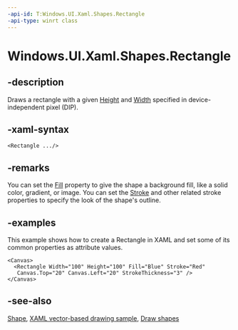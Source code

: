 ```yaml
---
-api-id: T:Windows.UI.Xaml.Shapes.Rectangle
-api-type: winrt class
---
```


<!-- Class syntax.
public class Rectangle : Windows.UI.Xaml.Shapes.Shape, Windows.UI.Xaml.Shapes.IRectangle
-->

# Windows.UI.Xaml.Shapes.Rectangle

## -description
Draws a rectangle with a given [Height](../windows.ui.xaml/frameworkelement_height.md) and [Width](../windows.ui.xaml/frameworkelement_width.md) specified in device-independent pixel (DIP).

## -xaml-syntax
```xaml
<Rectangle .../>
```


## -remarks
You can set the [Fill](shape_fill.md) property to give the shape a background fill, like a solid color, gradient, or image. You can set the [Stroke](shape_stroke.md) and other related stroke properties to specify the look of the shape's outline.

## -examples
This example shows how to create a Rectangle in XAML and set some of its common properties as attribute values.

```xaml
<Canvas>  
  <Rectangle Width="100" Height="100" Fill="Blue" Stroke="Red" 
   Canvas.Top="20" Canvas.Left="20" StrokeThickness="3" />
</Canvas>
```



## -see-also
[Shape](shape.md), [XAML vector-based drawing sample](https://github.com/microsoftarchive/msdn-code-gallery-microsoft/tree/master/Official%20Windows%20Platform%20Sample/XAML%20vector-based%20drawing%20sample), [Draw shapes](https://docs.microsoft.com/windows/uwp/graphics/drawing-shapes)
